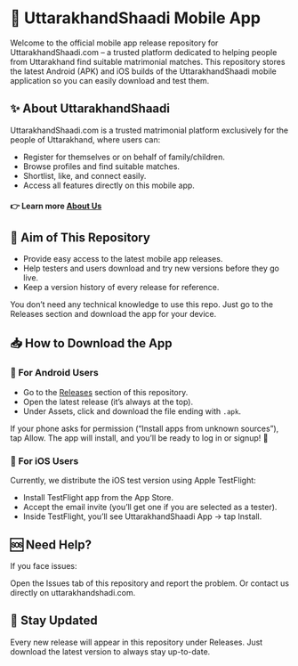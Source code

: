 # 📱 UttarakhandShaadi Mobile App
Welcome to the official mobile app release repository for UttarakhandShaadi.com – a trusted platform dedicated to helping people from Uttarakhand find suitable matrimonial matches.
This repository stores the latest Android (APK) and iOS builds of the UttarakhandShaadi mobile application so you can easily download and test them.

## ✨ About UttarakhandShaadi
UttarakhandShaadi.com is a trusted matrimonial platform exclusively for the people of Uttarakhand, where users can:
- Register for themselves or on behalf of family/children.
- Browse profiles and find suitable matches.
- Shortlist, like, and connect easily.
- Access all features directly on this mobile app.

 #### 👉 Learn more [About Us](https://uttarakhandshadi.com/shaadi/about_us)

## 🎯 Aim of This Repository
- Provide easy access to the latest mobile app releases.
- Help testers and users download and try new versions before they go live.
- Keep a version history of every release for reference.

You don’t need any technical knowledge to use this repo. Just go to the Releases section and download the app for your device.

## 📥 How to Download the App
### 🔹 For Android Users
- Go to the [Releases](https://github.com/joshidipesh12/uttarakhandshadi.app/releases) section of this repository.
- Open the latest release (it’s always at the top).
- Under Assets, click and download the file ending with `.apk`.

If your phone asks for permission (“Install apps from unknown sources”), tap Allow.
The app will install, and you’ll be ready to log in or signup! 🎉

### 🔹 For iOS Users
Currently, we distribute the iOS test version using Apple TestFlight:
- Install TestFlight app from the App Store.
- Accept the email invite (you’ll get one if you are selected as a tester).
- Inside TestFlight, you’ll see UttarakhandShaadi App → tap Install.

## 🆘 Need Help?
If you face issues:

Open the Issues tab of this repository and report the problem.
Or contact us directly on uttarakhandshadi.com.

## 🚀 Stay Updated
Every new release will appear in this repository under Releases.
Just download the latest version to always stay up-to-date.

